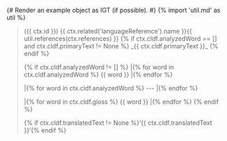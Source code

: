 {# 
  Render an example object as IGT (if possible). 
#}
{% import 'util.md' as util %}
<blockquote>
({{ ctx.id }}) {{ ctx.related('languageReference').name }}{{ util.references(ctx.references) }}
{% if ctx.cldf.analyzedWord == [] and ctx.cldf.primaryText != None %}
_{{ ctx.cldf.primaryText }}_
{% endif %}

{% if ctx.cldf.analyzedWord != [] %}
|{% for word in ctx.cldf.analyzedWord %} {{ word }} |{% endfor %}

|{% for word in ctx.cldf.analyzedWord %} --- |{% endfor %}

|{% for word in ctx.cldf.gloss %} {{ word }} |{% endfor %}
{% endif %}


{% if ctx.cldf.translatedText != None %}‘{{ ctx.cldf.translatedText }}’{% endif %}

</blockquote>
